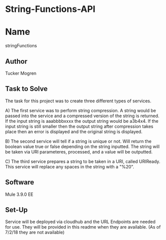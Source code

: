 # String-Functions-API

# Name
stringFunctions

## Author
Tucker Mogren

## Task to Solve
The task for this project was to create three different types of services.

A) The first service was to perform string compression.
A string would be passed into the service and a compressed version of the string is returned.
If the input string is aaabbbbxxxx the output string would be a3b4x4.
If the input string is still smaller then the output string after compression takes place then an error is displayed and the original string is displayed.

B) The second service will tell if a string is unique or not.
Will return the boolean value true or false depending on the string inputted.
The string will be taken via URI parameteres, processed, and a value will be outputted.

C) The third service prepares a string to be taken in a URI, called URIReady.
This service will replace any spaces in the string with a "%20".

## Software
Mule 3.9.0 EE

## Set-Up
Service will be deployed via cloudhub and the URL Endpoints are needed for use. They will be provided in this readme when they are available. (As of 7/2/18 they are not available)
